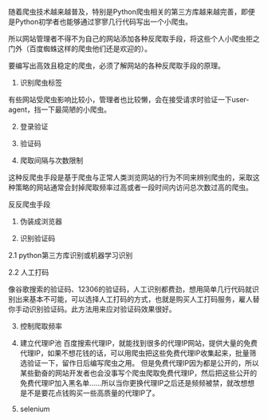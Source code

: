 随着爬虫技术越来越普及，特别是Python爬虫相关的第三方库越来越完善，即便是Python初学者也能够通过寥寥几行代码写出一个小爬虫。

所以网站管理者不得不为自己的网站添加各种反爬取手段，将这些个人小爬虫拒之门外（百度蜘蛛这样的爬虫他们还是欢迎的）。

要编写出高效且稳定的爬虫，必须了解网站的各种反爬取手段的原理。

1. 识别爬虫标签

有些网站受爬虫影响比较小，管理者也比较懒，会在接受请求时验证一下user-agent，挡一下最简陋的小爬虫。

2. 登录验证

3. 验证码

4. 爬取间隔与次数限制

这种反爬虫手段是基于爬虫与正常人类浏览网站的行为不同来辨别爬虫的，采取这种策略的网站通常会封掉爬取频率过高或者一段时间内访问总次数过高的爬虫。


反反爬虫手段

1. 伪装成浏览器

2. 识别验证码

2.1 python第三方库识别或机器学习识别

2.2 人工打码

像谷歌搜索的验证码、12306的验证码，人工识别都费劲，想用简单几行代码就识别出来基本不可能，可以选择人工打码的方式，也就是购买人工打码服务，雇人替你手动识别验证码。此方法用来应对验证码效果很好。

3. 控制爬取频率

4. 建立代理IP池
百度搜索代理IP，就能找到很多的代理IP网站，提供大量的免费代理IP，如果不想花钱的话，可以用爬虫把这些免费代理IP收集起来，批量筛选验证一下，留作日后编写爬虫之用。
但是免费代理IP因为都是公开的，所以某些勤奋的网站开发者也会没事写个爬虫爬取免费代理IP，然后把这些公开的免费代理IP加入黑名单……所以当你更换代理IP之后还是频频被禁，就改想想是不是要花点钱购买一些高质量的代理IP了。

5. selenium

